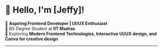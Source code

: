 # 👋 Hello, I'm [Jeffy]!

🚀 **Aspiring Frontend Developer | UI/UX Enthusiast**  
📍 BS Degree Student at **IIT Madras**  
📌 Exploring **Modern Frontend Technologies, Interactive UI/UX design, and Canva for creative design**

---
<!--
**jeffy-j1623/jeffy-j1623** is a ✨ _special_ ✨ repository because its `README.md` (this file) appears on your GitHub profile.

Here are some ideas to get you started:

- 🔭 I’m currently working on ...
- 🌱 I’m currently learning ...
- 👯 I’m looking to collaborate on ...
- 🤔 I’m looking for help with ...
- 💬 Ask me about ...
- 📫 How to reach me: ...
- 😄 Pronouns: ...
- ⚡ Fun fact: ...
-->

